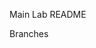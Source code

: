 Main Lab README

Branches

[6.4]:https://github.com/mauzs/4Tlabs/tree/6.4 

[7.0]:https://github.com/mauzs/4Tlabs/tree/7.0